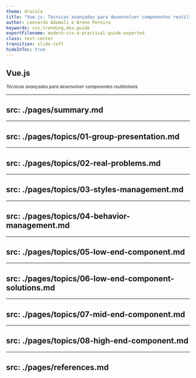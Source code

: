 ```yaml
---
theme: dracula
title: "Vue.js: Técnicas avançadas para desenvolver componentes reutilizáveis"
author: Leonardo Adamoli e Breno Pereira
keywords: css,trending,dev,guide
exportFilename: modern-css-a-practical-guide-exported
class: text-center
transition: slide-left
hideInToc: true
---
```


<!-- Intro -->
<section>
  <h1 class="section-title" v-motion-slide-right>
    Vue.js
  </h1>

  <small 
    class="inline-flex items-end gap-2 text-green" v-motion-slide-left>
    <i>Técnicas avançadas para desenvolver componentes reutilizáveis</i>
    <fluent-emoji-hammer-and-wrench class="w-[30px] h-[30px]" />
  </small>
</section>

<!-- Toc -->
---
src: ./pages/summary.md
---

<!-- Group Presentation -->
---
src: ./pages/topics/01-group-presentation.md
---

<!-- Real problems demonstration -->
---
src: ./pages/topics/02-real-problems.md
---

<!-- Styles management -->
---
src: ./pages/topics/03-styles-management.md
---

<!-- Behavior management -->
---
src: ./pages/topics/04-behavior-management.md
---

<!-- Low-end component -->
---
src: ./pages/topics/05-low-end-component.md
---

<!-- Low-end component solutions -->
---
src: ./pages/topics/06-low-end-component-solutions.md
---

<!-- Mid-end component -->
---
src: ./pages/topics/07-mid-end-component.md
---

<!-- High-end component -->
---
src: ./pages/topics/08-high-end-component.md
---

<!-- References -->
---
src: ./pages/references.md
---